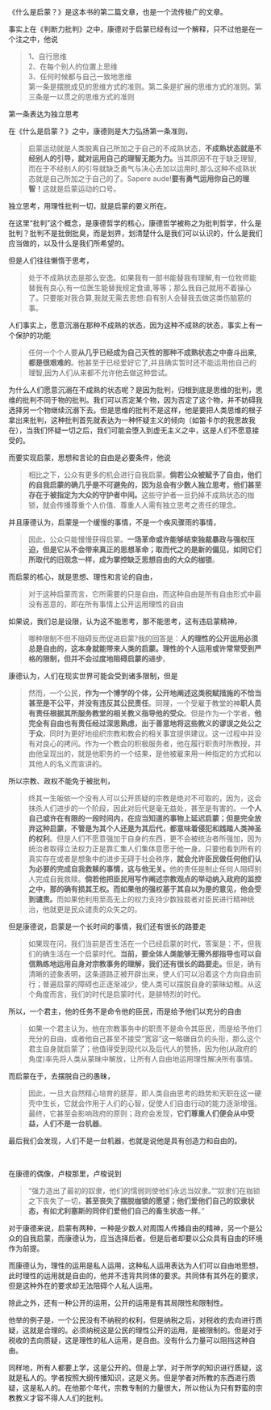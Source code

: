 <p data-pid="kD8v-BCb">《什么是启蒙？》是这本书的第二篇文章，也是一个流传极广的文章。</p><p data-pid="BpxGlz5M">事实上在《判断力批判》之中，康德对于启蒙已经有过一个解释，只不过他是在一个注之中，他说</p><blockquote data-pid="LNUMRfUY">1、自行思维<br>2、在每个别人的位置上思维<br>3、任何时候都与自己一致地思维<br>第一条是摆脱成见的思维方式的准则。第二条是扩展的思维方式的准则。第三条是一以贯之的思维方式的准则</blockquote><p data-pid="dqLxlRtg">第一条表达为独立思考</p><p data-pid="K2A2gU2X">在《什么是启蒙？》之中，康德则是大力弘扬第一条准则，</p><blockquote data-pid="ZijVs6jD">启蒙运动就是人类脱离自己所加之于自己的不成熟状态，<b>不成熟状态就是不经别人的引导，就对运用自己的理智无能为力。</b>当其原因不在于缺乏理智,而在于不经别人的引导就缺乏勇气与决心去加以运用时,那么这种不成熟状态就是自己所加之于自己的了。Sapere aude!<b>要有勇气运用你自己的理智！</b>这就是启蒙运动的口号。</blockquote><p data-pid="ZJnQpqto">独立思考，用理性批判一切，就是启蒙的要义所在。</p><p data-pid="ArrBKUcf">在这里“批判”这个概念，是康德哲学的核心，康德哲学被称之为批判哲学，什么是批判？批判不是批倒批臭，而是划界，划清楚什么是我们可以认识的，什么是我们应当做的，以及什么是我们所希望的。</p><p data-pid="jLPwZ1KI">但是人们往往懒惰于思考，</p><blockquote data-pid="H_ROmImr">处于不成熟状态是那么安逸。如果我有一部书能替我有理解,有一位牧师能替我有良心,有一位医生能替我规定食谱,等等；那么我自己就用不着操心了。只要能对我合算,我就无需去思想:自有别人会替我去做这类伤脑筋的事。</blockquote><p data-pid="ogo5K4f8">人们事实上，愿意沉溺在那种不成熟的状态，因为这种不成熟的状态，事实上有一个保护的功能</p><blockquote data-pid="ot63mKdD">任何一个个人要<b>从几乎已经成为自己天性的那种不成熟状态之中奋斗出来,都是很艰难的</b>。他甚至于已经爱好它了,并且确实暂时还不能运用他自己的理智,因为人们从来都不允许他去做这种尝试。</blockquote><p data-pid="zH-8r17N">为什么人们愿意沉溺在不成熟的状态呢？是因为批判，归根到底是思维的批判，思维的批判不同于物的批判。我们可以否定某个物，因为否定了这个物，并不妨碍我选择另一个物继续沉溺下去。但是思维的批判不是这样，他是要把人类思维的根子拿出来批判，这种批判首先就表达为一种怀疑主义的倾向（如笛卡尔的我思故我在），当我们怀疑一切之后，我们可能会堕入到虚无主义之中，这是人们不愿意接受的。</p><p data-pid="iLQ4WFJT">而要实现启蒙，思想和言论的自由是必要条件，他说</p><blockquote data-pid="K0cck5mb">相比之下，公众有更多的机会进行自我启蒙。<b>倘若公众被赋予了自由，他们的自我启蒙的确几乎是不可避免的，因为总会有少数人独立思考，他们甚至存在于被指定为大众的守护者中间。</b>这些守护者一旦扔掉不成熟状态的枷锁，就会传播尊重个人价值、尊重人人需有独立思考之责任的理念。</blockquote><p data-pid="KjBw2mmp">并且康德认为，启蒙是一个缓慢的事情，不是一个疾风骤雨的事情，</p><blockquote data-pid="ipVxlFVz">因此，公众只能慢慢获得启蒙。<b>一场革命或许能够结束独裁暴政与强权压迫，但是它从不会带来真正的思想革命；取而代之的是新的偏见，如同它们所取代的旧观念一样，成为掌控缺乏思想自由的大众的枷锁</b>。</blockquote><p data-pid="SD0EbXyW">而启蒙的核心，就是思想、理性和言论的自由，</p><blockquote data-pid="ybTwfAQE">对于这种启蒙而言，它所需要的只是自由，而这种自由是所有自由形式中最没有恶意的，即在所有事情上公开运用理性的自由</blockquote><p data-pid="g_pxpFOM">如果说，我们总是设限，认为这不能思考，那不能思考，这有违启蒙精神，</p><blockquote data-pid="7gri1_Z_">哪种限制不但不阻碍反而促进启蒙?我的回答是：<b>人的理性的公开运用必须总是自由的，这本身就能带来人类的启蒙。理性的个人运用或许常常受到严格的限制，但并不会过度地阻碍启蒙的进步</b>。</blockquote><p data-pid="G7Wr0zhz">康德认为，人们在现实世界可能会受到诸多限制，但是</p><blockquote data-pid="4x2GNovm">然而，一个公民，<b>作为一个博学的个体，公开地阐述这类税赋措施的不恰当甚至是不公平，并没有违反其公民责任</b>。同理，一个受雇于教堂的神<b>职人员有责任根据其所服务教堂的相关教义指导他的受众</b>。但是作为一个学者，<b>他完全有自由也有责任经过深思熟虑，出于善意地将这些教义的谬误之处公之于众</b>，同时为更好地组织宗教和教会的相关事宜提供建议。这一过程中并没有对良心的拷问。作为一个教会的积极服务者，他在履行职责时所教授，并由他呈现出的，就是他职务的一个结果，是他被雇来用一种指定的方式和以其他人的名义而宣讲的。</blockquote><p data-pid="gDMJclmc">所以宗教、政权不能免于被批判，</p><blockquote data-pid="qf1HjPIJ">终其一生皈依一个没有人可以公开质疑的宗教是绝对不可取的，因为，这会抹杀人们进步的一个阶段，因此对后代是毫无益处，甚至是有害的。一<b>个人自己或许在有限的一段时间内，在应当知道的事物上延迟启蒙；但是完全放弃这种启蒙，不管是为其个人还是为其后代，都意味着侵犯和践踏人类神圣的权利</b>。但是人们不愿意强加于自身的东西，更不会被统治者所强加，因为统治者取得立法权力正是靠汇集人们集体意愿于他一身。只要他看到所有的真实存在或者是想象中的进步无碍于社会秩序，<b>就会允许臣民做任何他们认为必要的完成自我救赎的事情，这与他无关。</b>他的责任是制止任何人阻碍别人完成自我救赎。<b>倘若他把臣民用写作阐述宗教观点的举动纳入政府的监控之中，那的确有损其王权。而如果他的强权基于其自以为是的意见，他会受到谴责。</b>而如果他利用至高无上的权力支持少数独裁者对臣民进行精神统治，他就更是民众谴责的众矢之的。</blockquote><p data-pid="e0wh6daA">但是康德说，启蒙是一个长时间的事情，我们还有很长的路要走</p><blockquote data-pid="FoKPUjst">如果现在问，我们当前是否生活在一个已经启蒙的时代，答案是：不，但我们的确生活在一个启蒙时代。<b>当前，要全体人类能够无需外部指导也可以自信熟练地运用自身对宗教事务的理解，我们还有很长的路要走。</b>但是，确有清晰的迹象表明，这条道路正被开辟出来，使人们可以沿着这个方向自由前行；普遍启蒙的障碍也正逐渐减少，使人类可以摆脱自身的蒙昧幼稚。从这个角度而言，我们的时代是启蒙时代，是腓特烈的时代。</blockquote><p data-pid="8JPIMltT">所以，一个君主，他的任务不是命令他的臣民，而是给予他们以充分的自由</p><blockquote data-pid="1Acn-wqp">如果一个君主认为，他在宗教事务中的职责不是命令其臣民，而是给予他们充分的自由，或者他自己甚至不接受“宽容”这一略嫌自负的头衔，那么这个君主自身就启蒙了；他值得受到现代以及后代人的赞扬，因为他(从政府的角度)率先将人类从蒙昧中解放，让所有人自由地运用理性解决所有事情。</blockquote><p data-pid="NEDlO2u1">而启蒙在于，去摆脱自己的愚昧，</p><blockquote data-pid="xbVIF3iX">因此，一旦大自然精心培育的胚芽，即人类自由思考的趋势和天职在这一硬壳中生长，它就会作用于人们的心智，促使人们自由行动的能力逐渐增强。最终，它甚至会影响政府的原则；政府会发现，<b>它们尊重人们便会从中受益，人们不是一台机器</b>。</blockquote><p data-pid="dRVIdryG">最后我们会发现，人们不是一台机器，也就是说他是具有创造力和自由的。</p><p><br></p><p data-pid="-oOXN7ky">在康德的偶像，卢梭那里，卢梭说到</p><blockquote data-pid="u6UsqzPb">“强力造出了最初的奴隶，他们的懦弱则使他们永远当奴隶。”“奴隶们在枷锁之下丧失了一切，<b>甚至丧失了摆脱枷锁的愿望；他们爱他们自己的奴隶状态，有如尤利塞斯的同伴们爱他们自己的畜生状态一样</b>。”</blockquote><p data-pid="JJqayq_Y">对于康德来说，启蒙有两种，一种是少数人对周围人传播自由的精神，另一个是公众的自我启蒙，而康德认为，应当选择后者。但是后者却要以公众具有自由的环境作为前提。</p><p data-pid="4C74Mvoc">而康德认为，理性的运用是私人运用，这种私人运用表达为人们可以自由地思想，此时理性的运用就是自由的，他并不违背共同体的要求。共同体有其外在的要求，但是这种外在的要求却无法阻碍个人私人运用。</p><p data-pid="pgsFaDwr">除此之外，还有一种公开的运用，公开的运用是有其局限性和限制性。</p><p data-pid="QBzNWgrS">他举的例子是，一个公民没有不纳税的权利，但是纳税之后，对税收的去向进行质疑，这就是合理的。必须纳税这是公民的理性公开的运用，是被限制的。但是对于税收的去向质疑，这是理性的私人运用，是自由。没有什么力量可以阻挡这种自由。</p><p data-pid="Nw7_OnLa">同样地，所有人都要上学，这是公开的。但是上学，对于所学的知识进行质疑，这就是私人的。学者按照大纲传播知识，这是义务。但是学者对所教的东西进行质疑，这是私人的。在他那个年代，宗教专制的力量很大，所以他认为只有野蛮的宗教教义才容不得人人们的批判。</p><p></p>